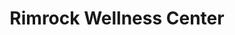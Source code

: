 ---
title: "Rimrock Wellness Center"
url: /grand-junction/rimrock-wellness-center/
shop: massage
---
